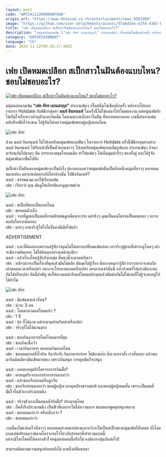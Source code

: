 ```yaml
---
layout: post
code: "ART2411120906H6FU06"
origin_url: "https://www.khaosod.co.th/entertainment/news_9501999"
image: "https://github.com/user-attachments/assets/97a6d5ee-e2fd-4365-bf15-ba62355d9cae"
title: "เฟย เปิดหมดเปลือก สเป็กสาวในฝันต้องแบบไหน? ชอบไม่ชอบอะไร?"
description: "หนุ่มหล่อมาดเข้ม \"เฟย ภัทร เอกแสงกุล\" ทำเอาแฟนๆ กรี๊ดสนั่นโซเชียลอีกครั้ง หลังจากไปออกรายการ Holidate กับพิธีกรสุดฮา นนท์ อินทนนท์"
category: "ENTERTAINMENT"
language: "th"
date: 2024-11-12T09:16:17.408Z
---
```


# เฟย เปิดหมดเปลือก สเป็กสาวในฝันต้องแบบไหน? ชอบไม่ชอบอะไร?

[![เฟย เปิดหมดเปลือก สเป็กสาวในฝันต้องแบบไหน? ชอบไม่ชอบอะไร?](https://www.khaosod.co.th/wpapp/uploads/2024/11/121167-6.jpg "เฟย เปิดหมดเปลือก สเป็กสาวในฝันต้องแบบไหน? ชอบไม่ชอบอะไร?")](https://www.khaosod.co.th/wpapp/uploads/2024/11/121167-6.jpg)

หนุ่มหล่อมาดเข้ม **“เฟย ภัทร เอกแสงกุล”** ทำเอาแฟนๆ กรี๊ดสนั่นโซเชียลอีกครั้ง หลังจากไปออกรายการ Holidate กับพิธีกรสุดฮา **นนท์ อินทนนท์** ในครั้งนี้ไม่ใช่แค่มาโปรโมตผลงาน แต่หนุ่มเฟยยังได้เปิดใจเรื่องราวส่วนตัวแบบจัดเต็ม โดยเฉพาะสเป๊กสาวในฝัน ที่หลายคนรอคอย งานนี้ทำเอาแฟนคลับที่รอฟังใจจะขาด ได้รู้กันไปเลยว่าหนุ่มเฟยชอบผู้หญิงแบบไหน

![เฟย ภัทร](https://www.khaosod.co.th/wpapp/uploads/2024/11/121167-4.jpg)

ส่วน นนท์ อินทนนท์ ได้ไปเดทกับหนุ่มเฟยแบบฟินๆ ในรายการ Holidate ครั้งนี้พิธีกรสุดฮาอย่าง นนท์ อินทนนท์ ได้รับหน้าที่เป็นตัวแทนสาวๆ ไปเดทกับหนุ่มเฟยแบบเต็มรูปแบบ ทำเอาแฟนๆ อิจฉาตาร้อนกันไปตามๆ กัน บรรยากาศสุดโรแมนติก ทำให้แฟนๆ ได้เห็นมุมน่ารักๆ ของทั้งคู่ และได้รู้จักหนุ่มเฟยมากขึ้นไปอีก

สเป็กสาวในฝันของหนุ่มเฟยจะเป็นยังไง ต้องบอกเลยว่าหนุ่มเฟยนั้นเป็นอีกหนึ่งหนุ่มที่สาวๆ หลายคนหมายปอง แต่จะสเปคตรงกับใครบ้างนั้น ไปฟังกันเลย!?  
นนท์ : สรรพนามเวลาใช้เรียกแฟน  
เฟย : เรียกว่า คุณ มันดูให้เกียรติและดูสุภาพด้วย

![เฟย ภัทร](https://www.khaosod.co.th/wpapp/uploads/2024/11/121167-3.jpg)

นนท์ : สเป็กที่ชอบเป็นแบบไหน  
เฟย : ชอบคนตัวเล็ก  
นนท์ : จากที่ดูเธอเป็นคนที่ภาพลักษณ์ดูเหมือนจะง่าย แต่จริงๆ คุณเป็นคนไม่ง่ายเป็นคนเยอะ เวลาจะคบกับใครจะคิดเยอะ  
เฟย : มากๆ ถามจริงรู้ได้ไงไม่งั้นคงมีเมียไปแล้ว

ADVERTISEMENT

นนท์ : เเละที่คิดเยอะเพราะแค่รู้สึกว่าคุณไม่ได้อยากเปลี่ยนแฟนบ่อย เอาจริงๆผู้ชายที่เค้าจะดูโหดๆ เค้าจะมีความคิดเยอะ ไม่ได้คิดทุกอย่างแค่ด้านเดียว  
นนท์ : แล้วเรื่องไหนรู้สึกกังกลสุด ที่คนๆนี้จะมาคบกับเรา  
เฟย : หลักๆน่าจะเป็นเรื่องที่คุยแล้วมันไม่คลิก มันคุยไม่รู้เรื่อง คือบางคนเรารู้สึกว่าเราอยากจะคบกับเค้าตลอดเวลาหรือเปล่า อยากจะโทรหาตลอดหรือเปล่า อยากจะแชร์นั่นนี่ แล้วถ้าแชร์ไปแล้วมันจะต่อกันได้หรือเปล่า อันนี้สำคัญ ต่อให้บางคนน่ารักแค่ไหนแต่ถ้าคุยแล้วมันต่อกันไม่ได้เลยก็ไม่รู้จะคบอยู่ไปได้ทำไม

![เฟย ภัทร](https://www.khaosod.co.th/wpapp/uploads/2024/11/121167-1.jpg)

นนท์ : มีแฟนมาแล้วกี่คน?  
เฟย : น่าจะ 3 คน  
นนท์ : โสดมานานแค่ไหนแล้ว ?  
เฟย : 1 ปี  
นนท์ : อุ้ย ก็ไม่นาน แต่จะนานสำหรับเค้าหรือเปล่า  
เฟย : จริงๆก็ไม่ได้นานมาก

นนท์ : ชอบกินอาหารสไตล์ไหนมากที่สุด  
เฟย : ชอบกินเนื้อวัว  
นนท์ : เวลากินอาหาร ชอบคนกินแบบไหน  
เฟย : ชอบคนแบบตั้งใจกิน กินจริงจัง กินอาหารอร่อย ไม่ต้องแอ๊บ คือเวลาเราสั่ง เราสั่งเยอะ แล้วพอมากินนิดเดียวมันเสียดายของ เพราะกินสนุก การคุยมันก็จะสนุก

นนท์ : เคยตกหลุมรักใครจากการกินมั๊ย?  
เฟย : ตกหลุมรักจากการทำอาหารมากกว่า  
นนท์ : แล้วชอบจีบก่อนหรือถูกจีบ  
เฟย : ชอบจีบก่อนมากกว่า ชอบผู้หญิงเวลาคุยเสียงธรรมชาติ และชอบผู้หญิงผมสั้น เพราะเป็นคนที่มั่นใจในตัวเองประมาณนึง

นนท์ : จริงๆตัวเองเป็นคนคลั่งรักมั๊ย? ประมาณไหน  
เฟย : ก็คลั่งรักประมาณนึง เป็นฟิวที่แบบจะไม่ได้หวานมาก ชอบตลกพูดคุยสนุกสนาน  
นนท์ : ชอบคนแก่กว่า หรือเด็กกว่า ?  
เฟย : ชอบคนแก่กว่า

งานนี้คงไม่แปลกใจที่สาวๆ หลายคนต่างหมายปองและหวังจะได้เป็นสเป็กของหนุ่มเฟยก็ทั้งหล่อ ทั้งโสดแถมเสน่ห์ร้อนแรงขนาดใครจะอดใจไหวกับสายตาที่เย้ายวนแบบนี้  
แต่จะมีใครโชคดีได้ครองหัวใจหนุ่มหล่อคนนี้หรือไม่ คงต้องรอลุ้นกันต่อไป!

สามารถติดตามความสนุกย้อนหลังได้ ตามลิ้งค์ที่แนบมา

